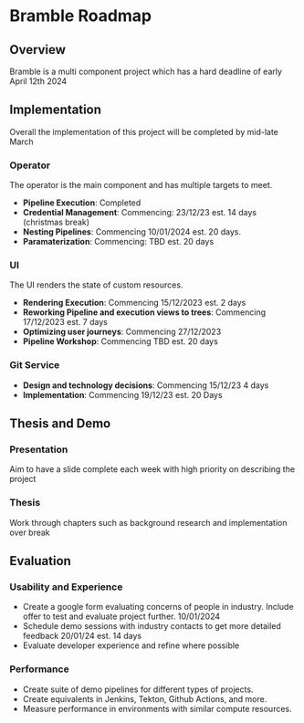 # Bramble Roadmap

## Overview

Bramble is a multi component project which has a hard deadline of early April 12th 2024

## Implementation

Overall the implementation of this project will be completed by mid-late March

### Operator

The operator is the main component and has multiple targets to meet.

- **Pipeline Execution**: Completed
- **Credential Management**: Commencing: 23/12/23 est. 14 days (christmas break)
- **Nesting Pipelines**: Commencing 10/01/2024 est. 20 days.
- **Paramaterization**: Commencing: TBD est. 20 days

### UI

The UI renders the state of custom resources.

- **Rendering Execution**: Commencing 15/12/2023 est. 2 days
- **Reworking Pipeline and execution views to trees**: Commencing 17/12/2023 est. 7 days
- **Optimizing user journeys**: Commencing 27/12/2023
- **Pipeline Workshop**: Commencing TBD est. 20 days

### Git Service

- **Design and technology decisions**: Commencing 15/12/23 4 days
- **Implementation**: Commencing 19/12/23 est. 20 Days

## Thesis and Demo

### Presentation

Aim to have a slide complete each week with high priority on describing the project

### Thesis

Work through chapters such as background research and implementation over break

## Evaluation

### Usability and Experience

- Create a google form evaluating concerns of people in industry. Include offer to test and evaluate project further. 10/01/2024
- Schedule demo sessions with industry contacts to get more detailed feedback 20/01/24 est. 14 days
- Evaluate developer experience and refine where possible

### Performance

- Create suite of demo pipelines for different types of projects.
- Create equivalents in Jenkins, Tekton, Github Actions, and more.
- Measure performance in environments with similar compute resources.
